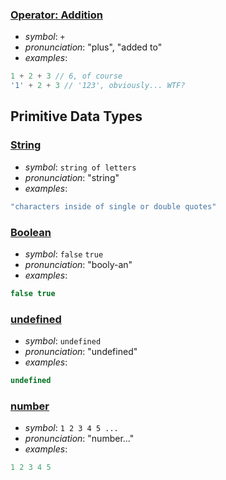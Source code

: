 ### [Operator: Addition](https://developer.mozilla.org/en-US/docs/Web/JavaScript/Reference/Operators/Arithmetic_Operators#Addition_(.2B))

* _symbol_: `+`
* _pronunciation_: "plus", "added to"
* _examples_:
```javascript
1 + 2 + 3 // 6, of course
'1' + 2 + 3 // '123', obviously... WTF?
```

## Primitive Data Types

### [String](https://developer.mozilla.org/en-US/docs/Glossary/String)

* _symbol_: `string of letters`
* _pronunciation_: "string"
* _examples_:
```javascript
"characters inside of single or double quotes"
```

### [Boolean](https://developer.mozilla.org/en-US/docs/Glossary/Boolean)

* _symbol_: `false` `true`
* _pronunciation_: "booly-an"
* _examples_:
```javascript
false true
```
### [undefined](https://developer.mozilla.org/en-US/docs/Glossary/undefined)

* _symbol_: `undefined`
* _pronunciation_: "undefined"
* _examples_:
```javascript
undefined
```
### [number](https://developer.mozilla.org/en-US/docs/Glossary/Number)

* _symbol_: `1 2 3 4 5 ...`
* _pronunciation_: "number..."
* _examples_:
```javascript
1 2 3 4 5
```